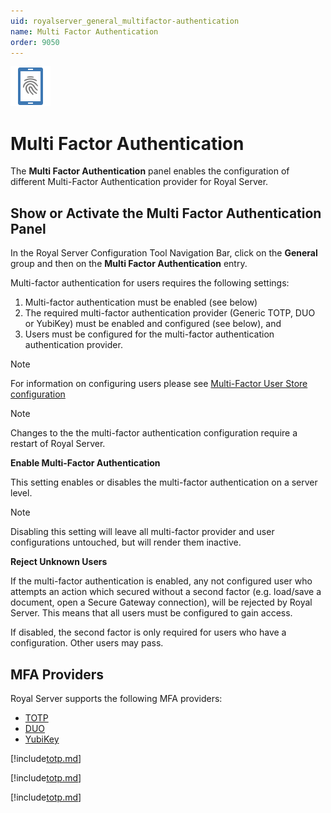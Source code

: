 ```yaml
---
uid: royalserver_general_multifactor-authentication
name: Multi Factor Authentication
order: 9050
---
```


<img src="/r2023/images/RoyalServer/Svg/SVG_MFA_32.svg" class="icon-left icon-lg" alt="" />

# Multi Factor Authentication

The **Multi Factor Authentication** panel enables the configuration of different Multi-Factor Authentication provider for Royal Server.

## Show or Activate the Multi Factor Authentication Panel

In the Royal Server Configuration Tool Navigation Bar, click on the **General** group and then on the **Multi Factor Authentication** entry.

Multi-factor authentication for users requires the following settings:

1. Multi-factor authentication must be enabled (see below)
2. The required multi-factor authentication provider (Generic TOTP, DUO or YubiKey) must be enabled and configured (see below), and
3. Users must be configured for the multi-factor authentication authentication provider.

> [!NOTE]
> For information on configuring users please see [Multi-Factor User Store configuration](./mfa-user-store.md)

> [!NOTE]
> Changes to the the multi-factor authentication configuration require a restart of Royal Server.

**Enable Multi-Factor Authentication**

This setting enables or disables the multi-factor authentication on a server level.

> [!NOTE]
> Disabling this setting will leave all multi-factor provider and user configurations untouched, but will render them inactive.

**Reject Unknown Users**

If the multi-factor authentication is enabled, any not configured user who attempts an action which secured without a second factor (e.g. load/save a document, open a Secure Gateway connection), will be rejected by Royal Server.
This means that all users must be configured to gain access.

If disabled, the second factor is only required for users who have a configuration. Other users may pass.

## MFA Providers

Royal Server supports the following MFA providers:

- [TOTP](#totp)
- [DUO](#duo)
- [YubiKey](#yubikey)

[!include[totp.md](./_mfa/totp.md)]

[!include[totp.md](./_mfa/duo.md)]

[!include[totp.md](./_mfa/yubikey.md)]
